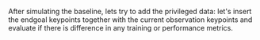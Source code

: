 After simulating the baseline, lets try to add the privileged data: let's insert the endgoal keypoints together with the current observation keypoints and evaluate if there is difference in any training or performance metrics.